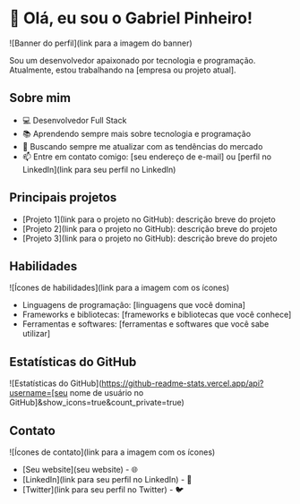 # 👋 Olá, eu sou o Gabriel Pinheiro!

![Banner do perfil](link para a imagem do banner)

Sou um desenvolvedor apaixonado por tecnologia e programação. Atualmente, estou trabalhando na [empresa ou projeto atual].

## Sobre mim

- 💻 Desenvolvedor Full Stack
- 📚 Aprendendo sempre mais sobre tecnologia e programação
- 🚀 Buscando sempre me atualizar com as tendências do mercado
- 📫 Entre em contato comigo: [seu endereço de e-mail] ou [perfil no LinkedIn](link para seu perfil no LinkedIn)

## Principais projetos

- [Projeto 1](link para o projeto no GitHub): descrição breve do projeto
- [Projeto 2](link para o projeto no GitHub): descrição breve do projeto
- [Projeto 3](link para o projeto no GitHub): descrição breve do projeto

## Habilidades

![Ícones de habilidades](link para a imagem com os ícones)

- Linguagens de programação: [linguagens que você domina]
- Frameworks e bibliotecas: [frameworks e bibliotecas que você conhece]
- Ferramentas e softwares: [ferramentas e softwares que você sabe utilizar]

## Estatísticas do GitHub

![Estatísticas do GitHub](https://github-readme-stats.vercel.app/api?username=[seu nome de usuário no GitHub]&show_icons=true&count_private=true)

## Contato

![Ícones de contato](link para a imagem com os ícones)

- [Seu website](seu website) - 🌐
- [LinkedIn](link para seu perfil no LinkedIn) - 💼
- [Twitter](link para seu perfil no Twitter) - 🐦
